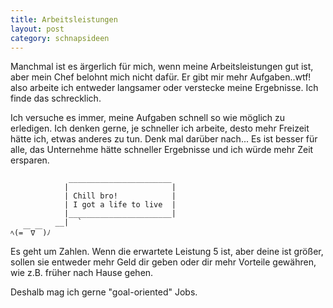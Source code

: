 ```yaml
---
title: Arbeitsleistungen
layout: post
category: schnapsideen
---
```


Manchmal ist es ärgerlich für mich, wenn meine Arbeitsleistungen gut ist, aber mein Chef belohnt mich nicht dafür. 
Er gibt mir mehr Aufgaben..wtf! also arbeite ich entweder langsamer oder verstecke meine Ergebnisse. Ich finde das schrecklich. 

Ich versuche es immer, meine Aufgaben schnell so wie möglich  zu erledigen. Ich denken gerne, je schneller ich arbeite, desto mehr Freizeit hätte ich, etwas anderes zu tun.
Denk mal darüber nach... Es ist besser für alle, das Unternehme hätte schneller Ergebnisse und ich würde mehr Zeit ersparen.  


```
             _______________________
            |                       |
            | Chill bro!            |
            | I got a life to live  |
            |_______________________|
          __|  `
ﾍ(=￣∇￣)ﾉ

```

Es geht um Zahlen. Wenn die erwartete Leistung 5 ist, aber deine ist größer, sollen sie entweder mehr Geld dir geben oder dir mehr Vorteile gewähren, wie z.B. früher nach Hause gehen. 

Deshalb mag ich gerne "goal-oriented" Jobs.


